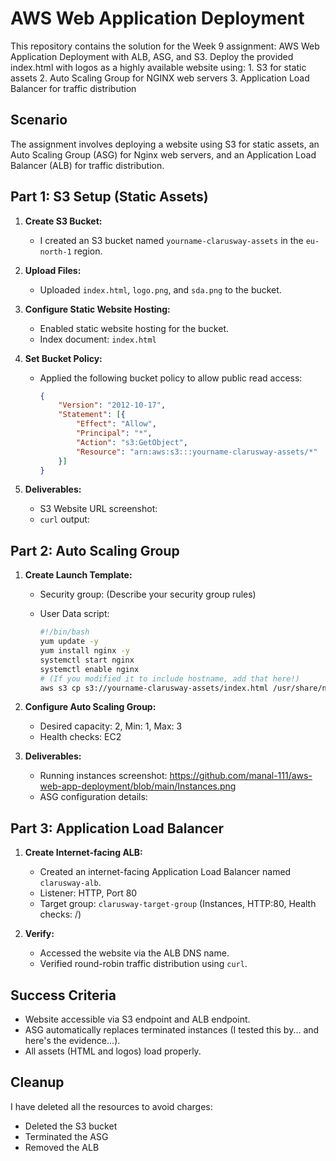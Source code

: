 # AWS Web Application Deployment

This repository contains the solution for the Week 9 assignment: AWS Web Application Deployment with ALB, ASG, and S3.
Deploy the provided index.html with logos as a highly available website using: 1. S3 for static assets 2. Auto Scaling Group for NGINX web servers 3. Application Load Balancer for traffic distribution
## Scenario

The assignment involves deploying a website using S3 for static assets, an Auto Scaling Group (ASG) for Nginx web servers, and an Application Load Balancer (ALB) for traffic distribution.

## Part 1: S3 Setup (Static Assets)

1.  **Create S3 Bucket:**
    * I created an S3 bucket named `yourname-clarusway-assets` in the `eu-north-1` region.


2.  **Upload Files:**
    * Uploaded `index.html`, `logo.png`, and `sda.png` to the bucket.

3.  **Configure Static Website Hosting:**
    * Enabled static website hosting for the bucket.
    * Index document: `index.html`

4.  **Set Bucket Policy:**
    * Applied the following bucket policy to allow public read access:

        ```json
        {
            "Version": "2012-10-17",
            "Statement": [{
                "Effect": "Allow",
                "Principal": "*",
                "Action": "s3:GetObject",
                "Resource": "arn:aws:s3:::yourname-clarusway-assets/*"
            }]
        }
        ```


5.  **Deliverables:**
    * S3 Website URL screenshot:  
    * `curl` output: 

## Part 2: Auto Scaling Group

1.  **Create Launch Template:**
    * Security group:  (Describe your security group rules)
    * User Data script:

        ```bash
        #!/bin/bash
        yum update -y
        yum install nginx -y
        systemctl start nginx
        systemctl enable nginx
        # (If you modified it to include hostname, add that here!)
        aws s3 cp s3://yourname-clarusway-assets/index.html /usr/share/nginx/html/
        ```

2.  **Configure Auto Scaling Group:** 
    * Desired capacity: 2, Min: 1, Max: 3
    * Health checks: EC2

3.  **Deliverables:**
    * Running instances screenshot: https://github.com/manal-111/aws-web-app-deployment/blob/main/Instances.png
    * ASG configuration details:

## Part 3: Application Load Balancer

1.  **Create Internet-facing ALB:**
    * Created an internet-facing Application Load Balancer named `clarusway-alb`.
    * Listener: HTTP, Port 80
    * Target group: `clarusway-target-group` (Instances, HTTP:80, Health checks: /)

2.  **Verify:**
    * Accessed the website via the ALB DNS name.
    * Verified round-robin traffic distribution using `curl`.


## Success Criteria

* Website accessible via S3 endpoint and ALB endpoint.
* ASG automatically replaces terminated instances (I tested this by... and here's the evidence...).
* All assets (HTML and logos) load properly.

## Cleanup

I have deleted all the resources to avoid charges:

* Deleted the S3 bucket 
* Terminated the ASG
* Removed the ALB 


